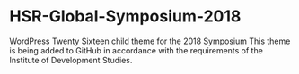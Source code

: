 # HSR-Global-Symposium-2018
WordPress Twenty Sixteen child theme for the 2018 Symposium
This theme is being added to GitHub in accordance with the requirements of the Institute of Development Studies.
